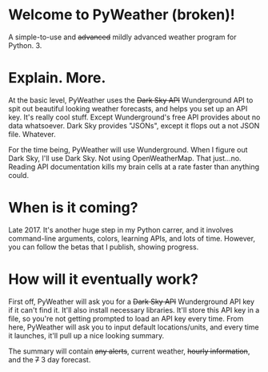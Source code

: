 # Welcome to PyWeather (broken)!
A simple-to-use and ~~advanced~~ mildly advanced weather program for Python. 3.

# Explain. More.
At the basic level, PyWeather uses the ~~Dark Sky API~~ Wunderground API to spit out beautiful looking weather forecasts, and helps you set up an API key. It's really cool stuff. Except Wunderground's free API provides about no data whatsoever. Dark Sky provides "JSONs", except it flops out a not JSON file. Whatever.

For the time being, PyWeather will use Wunderground. When I figure out Dark Sky, I'll use Dark Sky. Not using OpenWeatherMap. That just...no. Reading API documentation kills my brain cells at a rate faster than anything could.

# When is it coming?
Late 2017. It's another huge step in my Python carrer, and it involves command-line arguments, colors, learning APIs, and lots of time. However, you can follow the betas that I publish, showing progress.

# How will it eventually work?

First off, PyWeather will ask you for a ~~Dark Sky API~~ Wunderground API key if it can't find it. It'll also install necessary libraries. It'll store this API key in a file, so you're not getting prompted to load an API key every time. From here, PyWeather will ask you to input default locations/units, and every time it launches, it'll pull up a nice looking summary.

The summary will contain ~~any alerts~~, current weather, ~~hourly information~~, and the ~~7~~ 3 day forecast.
